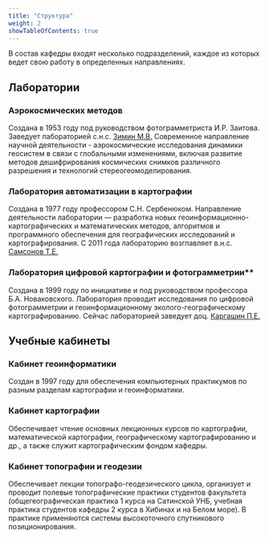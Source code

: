 ```yaml
---
title: "Структура"
weight: 2
showTableOfContents: true
---
```


В состав кафедры входят несколько подразделений, каждое из которых ведет свою работу в определенных направлениях.

## Лаборатории

### Аэрокосмических методов
Создана в 1953 году под руководством фотограмметриста И.Р. Заитова.  Заведует лабораторией с.н.с. [Зимин М.В.](../staff/zimin) Современное направление научной деятельности - аэрокосмические исследования динамики геосистем в связи с глобальными изменениями, включая развитие методов дешифрирования космических снимков различного разрешения и технологий стереогеомоделирования.


### Лаборатория автоматизации в картографии

Создана в 1977 году профессором С.Н. Сербенюком. Направление деятельности лаборатории — разработка новых геоинформационно-картографических и математических методов, алгоритмов и программного обеспечения для географических исследований и картографирования. С 2011 года лабораторию возглавляет в.н.с. [Самсонов Т.Е.](../staff/samsonov)


### Лаборатория цифровой картографии и фотограмметрии**

Создана в 1999 году по инициативе и под руководством профессора Б.А. Новаковского. Лаборатория проводит исследования по цифровой фотограмметрии и геоинформационному эколого-географическому картографированию. Сейчас лабораторией заведует доц. [Каргашин П.Е.](../staff/kargashin)



## Учебные кабинеты

### Кабинет геоинформатики

Создан в 1997 году для обеспечения компьютерных практикумов по разным разделам картографии и геоинформатики.

### Кабинет картографии

Обеспечивает чтение основных лекционных курсов по картографии, математической картографии, географическому картографированию и др., а также служит картографическим фондом кафедры.

### Кабинет топографии и геодезии

Обеспечивает лекции топографо-геодезического цикла, организует и проводит полевые топографические практики студентов факультета (общегеографическая практика 1 курса на Сатинской УНБ, учебная практика студентов кафедры 2 курса в Хибинах и на Белом море). В практике применяются системы высокоточного спутникового позиционирования.